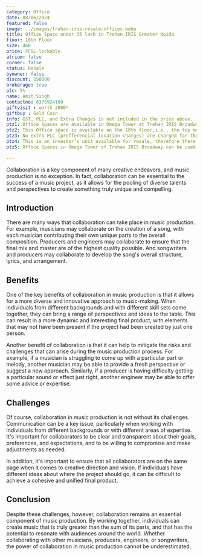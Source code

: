 ```yaml
---
category: Office
date: 08/06/2024
featured: false
image: ../images/trehan-iris-resale-offices.webp
title: Office Space under 35 lakh in Trehan IRIS Greater Noida
floor: 18th Floor
size: 460
price: FFSL-lockable
atrium: false
corner: false
status: Resale
byowner: false
discount: 150000
brokerage: true
plc: 5%
name: Amit Singh
contactno: 8375924100
giftvisit : worth 2000*
giftbuy : Gold Coin
info: GST, PLC, and Extra Changes is not included in the price above.
ptz1: Office Spaces are available in Omega Tower at Trehan IRIS Broadway Greno-West from 7th floor to 18th floor.
ptz2: This Office space is available on the 18th floor,i.e., the top most floor of Trehan IRIS Broadway Greno West, providing a beautiful panoramic view of Noida from the balcony and the glass walls. 
ptz3: No extra PLC (prefferencial location charges) are charged for these office spaces
ptz4: This is an investor’s unit available for resale, therefore there won’t be any brokerage charges.
ptz5: Office Spaces in Omega Tower of Trehan IRIS Broadway can be used for personal use and also for generating passive income via rental yield.

---
```



Collaboration is a key component of many creative endeavors, and music production is no exception. In fact, collaboration can be essential to the success of a music project, as it allows for the pooling of diverse talents and perspectives to create something truly unique and compelling.

## Introduction

There are many ways that collaboration can take place in music production. For example, musicians may collaborate on the creation of a song, with each musician contributing their own unique parts to the overall composition. Producers and engineers may collaborate to ensure that the final mix and master are of the highest quality possible. And songwriters and producers may collaborate to develop the song's overall structure, lyrics, and arrangement.

## Benefits

One of the key benefits of collaboration in music production is that it allows for a more diverse and innovative approach to music-making. When individuals from different backgrounds and with different skill sets come together, they can bring a range of perspectives and ideas to the table. This can result in a more dynamic and interesting final product, with elements that may not have been present if the project had been created by just one person.

Another benefit of collaboration is that it can help to mitigate the risks and challenges that can arise during the music production process. For example, if a musician is struggling to come up with a particular part or melody, another musician may be able to provide a fresh perspective or suggest a new approach. Similarly, if a producer is having difficulty getting a particular sound or effect just right, another engineer may be able to offer some advice or expertise.

## Challenges

Of course, collaboration in music production is not without its challenges. Communication can be a key issue, particularly when working with individuals from different backgrounds or with different areas of expertise. It's important for collaborators to be clear and transparent about their goals, preferences, and expectations, and to be willing to compromise and make adjustments as needed.

In addition, it's important to ensure that all collaborators are on the same page when it comes to creative direction and vision. If individuals have different ideas about where the project should go, it can be difficult to achieve a cohesive and unified final product.

## Conclusion

Despite these challenges, however, collaboration remains an essential component of music production. By working together, individuals can create music that is truly greater than the sum of its parts, and that has the potential to resonate with audiences around the world. Whether collaborating with other musicians, producers, engineers, or songwriters, the power of collaboration in music production cannot be underestimated.